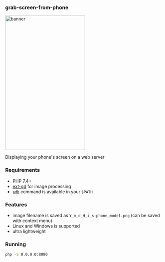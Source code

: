 ### grab-screen-from-phone

<img src="https://i.imgur.com/TWTTtb2.png" width="256" height="431" alt="banner">

Displaying your phone's screen on a web server

### Requirements

- PHP 7.4+
- [ext-gd](https://www.php.net/manual/en/book.image.php) for image processing
- [`adb`](https://developer.android.com/studio/releases/platform-tools) command is available in your `$PATH`

### Features

- image filename is saved as `Y_m_d_H_i_s-phone_model.png` (can be saved with context menu)
- Linux and Windows is supported
- ultra lightweight

### Running

```bash
php -S 0.0.0.0:8080
```

